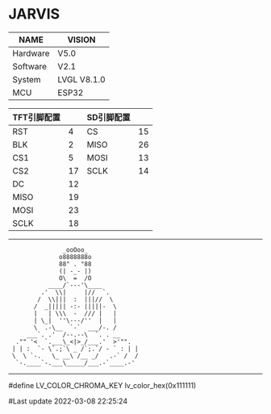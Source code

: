 # JARVIS

| NAME     | VISION      |
|----------|-------------|
| Hardware | V5.0        |
| Software | V2.1        |
| System   | LVGL V8.1.0 |
| MCU      | ESP32       |

| TFT引脚配置 |    | SD引脚配置 |    |
|---------|----|--------|----|
| RST     | 4  | CS     | 15 |
| BLK     | 2  | MISO   | 26 |
| CS1     | 5  | MOSI   | 13 |
| CS2     | 17 | SCLK   | 14 |
| DC      | 12 |        |    |
| MISO    | 19 |        |    |
| MOSI    | 23 |        |    |
| SCLK    | 18 |        |    |

*********************************************

                   _ooOoo_
                  o8888888o
                  88" . "88
                  (| -_- |)
                  O\  =  /O
               ____/`---'\____
             .'  \\|     |//  `.
            /  \\|||  :  |||//  \
           /  _||||| -:- |||||-  \
           |   | \\\  -  /// |   |
           | \_|  ''\---/''  |   |
           \  .-\__  `-`  ___/-. /
         ___`. .'  /--.--\  `. . __
      ."" '<  `.___\_<|>_/___.'  >'"".
     | | :  `- \`.;`\ _ /`;.`/ - ` : | |
     \  \ `-.   \_ __\ /__ _/   .-` /  /
      `-.____`-.___\_____/___.-`____.-'

*********************************************

#define LV_COLOR_CHROMA_KEY lv_color_hex(0x111111)


#Last update
2022-03-08 22:25:24